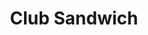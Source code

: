 ---
title: "Club Sandwich"
description: "Slices of fresh chicken breast, grilled bacon, tomatoes, lettuce, & mayo come together to make the perfect club"
price_s: "9"
price_l: ""
price_lg: ""
weight: "5"
---